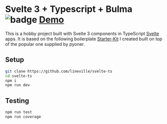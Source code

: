 # Svelte 3 + Typescript + Bulma ![badge](https://action-badges.now.sh/lineville/svelte-ts) [Demo](https://svelte-ts.firebaseapp.com/)

This is a hobby project built with Svelte 3 components in TypeScript [Svelte](https://svelte.dev) apps. It is based on the following boilerplate [Starter-Kit](https://github.com/lineville/svelte-typescript-template) I created built on top of the popular one supplied by pyoner.

## Setup

```zsh
git clone https://github.com/lineville/svelte-ts
cd svelte-ts
npm i
npm run dev
```

## Testing

```zsh
npm run test
npm run coverage
```
